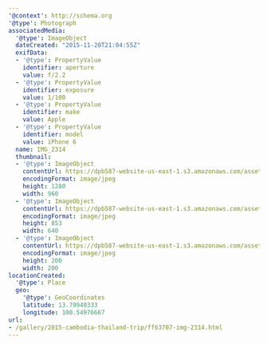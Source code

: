 ```yaml
---
'@context': http://schema.org
'@type': Photograph
associatedMedia:
  '@type': ImageObject
  dateCreated: "2015-11-20T21:04:55Z"
  exifData:
  - '@type': PropertyValue
    identifier: aperture
    value: f/2.2
  - '@type': PropertyValue
    identifier: exposure
    value: 1/100
  - '@type': PropertyValue
    identifier: make
    value: Apple
  - '@type': PropertyValue
    identifier: model
    value: iPhone 6
  name: IMG_2314
  thumbnail:
  - '@type': ImageObject
    contentUrl: https://dpb587-website-us-east-1.s3.amazonaws.com/asset/gallery/2015-cambodia-thailand-trip/ff63707-img-2314~1280.jpg
    encodingFormat: image/jpeg
    height: 1280
    width: 960
  - '@type': ImageObject
    contentUrl: https://dpb587-website-us-east-1.s3.amazonaws.com/asset/gallery/2015-cambodia-thailand-trip/ff63707-img-2314~640w.jpg
    encodingFormat: image/jpeg
    height: 853
    width: 640
  - '@type': ImageObject
    contentUrl: https://dpb587-website-us-east-1.s3.amazonaws.com/asset/gallery/2015-cambodia-thailand-trip/ff63707-img-2314~200x200.jpg
    encodingFormat: image/jpeg
    height: 200
    width: 200
locationCreated:
  '@type': Place
  geo:
    '@type': GeoCoordinates
    latitude: 13.79940333
    longitude: 100.54976667
url:
- /gallery/2015-cambodia-thailand-trip/ff63707-img-2314.html
---
```

